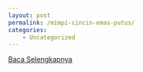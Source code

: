 ```yaml
---
layout: post
permalink: /mimpi-cincin-emas-putus/
categories:
    - Uncategorized
---
```


[Baca Selengkapnya](/07)